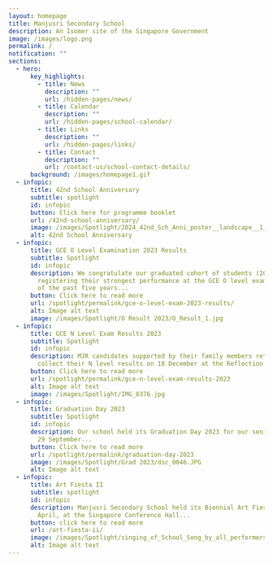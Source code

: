 ```yaml
---
layout: homepage
title: Manjusri Secondary School
description: An Isomer site of the Singapore Government
image: /images/logo.png
permalink: /
notification: ""
sections:
  - hero:
      key_highlights:
        - title: News
          description: ""
          url: /hidden-pages/news/
        - title: Calendar
          description: ""
          url: /hidden-pages/school-calendar/
        - title: Links
          description: ""
          url: /hidden-pages/links/
        - title: Contact
          description: ""
          url: /contact-us/school-contact-details/
      background: /images/homepage1.gif
  - infopic:
      title: 42nd School Anniversary
      subtitle: spotlight
      id: infopic
      button: Click here for programme booklet
      url: /42nd-school-anniversary/
      image: /images/Spotlight/2024_42nd_Sch_Anni_poster__landscape__1_.jpg
      alt: 42nd School Anniversary
  - infopic:
      title: GCE O Level Examination 2023 Results
      subtitle: Spotlight
      id: infopic
      description: We congratulate our graduated cohort of students (2023) on
        registering their strongest performance at the GCE O level examinations
        of the past five years...
      button: Click here to read more
      url: /spotlight/permalink/gce-o-level-exam-2023-results/
      alt: Image alt text
      image: /images/Spotlight/O Result 2023/O_Result_1.jpg
  - infopic:
      title: GCE N Level Exam Results 2023
      subtitle: Spotlight
      id: infopic
      description: MJR candidates supported by their family members returned to
        collect their N level results on 18 December at the Reflection Hall...
      button: Click here to read more
      url: /spotlight/permalink/gce-n-level-exam-results-2023
      alt: Image alt text
      image: /images/Spotlight/IMG_8376.jpg
  - infopic:
      title: Graduation Day 2023
      subtitle: Spotlight
      id: infopic
      description: Our school held its Graduation Day 2023 for our senior classes on
        29 September...
      button: Click here to read more
      url: /spotlight/permalink/graduation-day-2023
      image: /images/Spotlight/Grad 2023/dsc_0046.JPG
      alt: Image alt text
  - infopic:
      title: Art Fiesta II
      subtitle: spotlight
      id: infopic
      description: Manjusri Secondary School held its Biennial Art Fiesta II on 7
        April, at the Singapore Conference Hall...
      button: click here to read more
      url: /art-fiesta-ii/
      image: /images/Spotlight/singing_of_School_Song_by_all_performers.jpg
      alt: Image alt text
---
```

